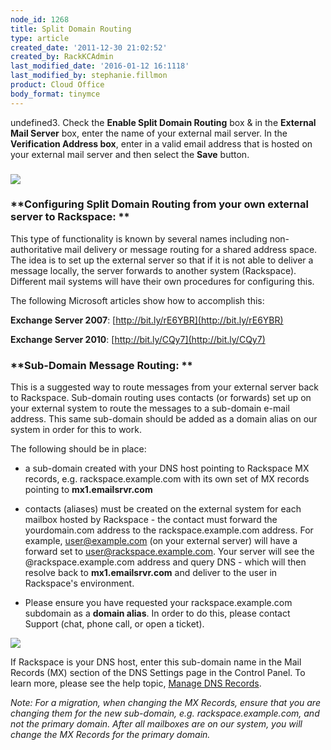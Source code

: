 ```yaml
---
node_id: 1268
title: Split Domain Routing
type: article
created_date: '2011-12-30 21:02:52'
created_by: RackKCAdmin
last_modified_date: '2016-01-12 16:1118'
last_modified_by: stephanie.fillmon
product: Cloud Office
body_format: tinymce
---
```


undefined3. Check the **Enable Split Domain Routing** box & in the **External
Mail Server** box, enter the name of your external mail server. In
the **Verification Address box**, enter in a valid email address that is
hosted on your external mail server and then select the **Save** button.

### ![](/knowledge_center/sites/default/files/field/image/c.png)

 

### **Configuring Split Domain Routing from your own external server to Rackspace: **

This type of functionality is known by several names including
non-authoritative mail delivery or message routing for a shared address
space. The idea is to set up the external server so that if it is not
able to deliver a message locally, the server forwards to another system
(Rackspace). Different mail systems will have their own procedures for
configuring this. 

The following Microsoft articles show how to accomplish this: 

**Exchange Server 2007**:  [http://bit.ly/rE6YBR](http://bit.ly/rE6YBR)

**Exchange Server 2010**:  [http://bit.ly/CQy7](http://bit.ly/CQy7) 

###  

### **Sub-Domain Message Routing: **

This is a suggested way to route messages from your external server back
to Rackspace.  Sub-domain routing uses contacts (or forwards) set up on
your external system to route the messages to a sub-domain e-mail
address.  This same sub-domain should be added as a domain alias on our
system in order for this to work.

The following should be in place:

-   a sub-domain created with your DNS host pointing to Rackspace MX
    records, e.g. rackspace.example.com with its own set of MX records
    pointing to **mx1.emailsrvr.com**

-   contacts (aliases) must be created on the external system for each
    mailbox hosted by Rackspace - the contact must forward the
    yourdomain.com address to the rackspace.example.com address.  For
    example, user@example.com (on your external server) will have a
    forward set to user@rackspace.example.com.  Your server will see the
    @rackspace.example.com address and query DNS - which will then
    resolve back to **mx1.emailsrvr.com** and deliver to the user in
    Rackspace's environment.

-   Please ensure you have requested your rackspace.example.com
    subdomain as a **domain alias**. In order to do this, please contact
    Support (chat, phone call, or open a ticket).

![](http://c973967.r67.cf2.rackcdn.com/(E%26A)SplitDomainRouting6.png)

If Rackspace is your DNS host, enter this sub-domain name in the Mail
Records (MX) section of the DNS Settings page in the Control Panel. To
learn more, please see the help topic, [Manage DNS
Records](http://www.rackspace.com/knowledge_center/article/managing-cloud-sites-email-dns-records).

*Note:* *For a migration, when changing the MX Records, ensure that you
are changing them for the new sub-domain, e.g. rackspace.example.com,
and not the primary domain. After all mailboxes are on our system, you
will change the MX Records for the primary domain.* 

